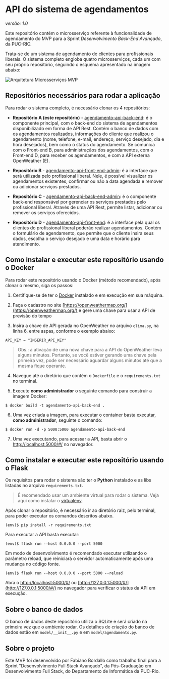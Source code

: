 # API do sistema de agendamentos
_versão: 1.0_

Este repositório contém o microsserviço referente à funcionalidade de agendamento do MVP para a Sprint _Desenvolvimento Back-End Avançado_, da PUC-RIO.

Trata-se de um sistema de agendamento de clientes para profissionais liberais. O sistema completo engloba quatro microsserviços, cada um com seu próprio repositório, seguindo o esquema apresentado na imagem abaixo:

![Arquitetura Microsserviços MVP](https://tudosobrehospedagemdesites.com.br/img/arquitetura-mvp-02.png)

## Repositórios necessários para rodar a aplicação

Para rodar o sistema completo, é necessário clonar os 4 repositórios:

- **Repositório A (este repositório)** - [agendamento-api-back-end](https://github.com/billbordallo/agendamento-api-back-end): é o componente principal, com o back-end do sistema de agendamentos disponibilizado em forma de API Rest. Contém o banco de dados com os agendamentos realizados, informações do cliente que realizou o agendamento (nome, telefone, e-mail, endereço, serviço desejado, dia e hora desejados), bem como o status do agendamento. Se comunica com o Front-end B, para administraçãos dos agendamentos, com o Front-end D, para receber os agendamentos, e com a API externa OpenWeather (E).

- **Repositório B** - [agendamento-api-front-end-admin](https://github.com/billbordallo/agendamento-api-front-end-admin): é a interface que será utilizada pelo profissional liberal. Nele, é possível visualizar os agendamentos existentes, confirmar ou não a data agendada e remover ou adicionar serviços prestados.

- **Repositório C** - [agendamento-api-back-end-admin](https://github.com/billbordallo/agendamento-api-back-end-admin): é o componente back-end responsável por gerenciar os serviços prestados pelo profissional liberal. Através de uma API Rest, permite listar, adicionar ou remover os serviços oferecidos.

- **Repositório D** - [agendamento-api-front-end](https://github.com/billbordallo/agendamento-api-front-end): é a interface pela qual os clientes do profissional liberal poderão realizar agendamentos. Contém o formulário de agendamento, que permite que o cliente insira seus dados, escolha o serviço desejado e uma data e horário para atendimento.

## Como instalar e executar este repositório usando o Docker

Para rodar este repositório usando o Docker (método recomendado), após clonar o mesmo, siga os passos:

1. Certifique-se de ter o [Docker](https://docs.docker.com/engine/install/) instalado e em execução em sua máquina.

2. Faça o cadastro no site [https://openweathermap.org/](https://openweathermap.org/) e gere uma chave para usar a API de previsão do tempo

3. Insira a chave de API gerada no OpenWeather no arquivo `clima.py`, na linha 6, entre aspas, conforme o exemplo abaixo:

```
API_KEY = "INSERIR_API_KEY"
```
> Obs.: a ativação de uma nova chave para a API do OpenWeather leva alguns minutos. Portanto, se você estiver gerando uma chave pela primeira vez, pode ser necessário aguardar alguns minutos até que a mesma fique operante.

4. Navegue até o diretório que contém o `Dockerfile` e o `requirements.txt` no terminal.

5. Execute **como administrador** o seguinte comando para construir a imagem Docker:

```
$ docker build -t agendamento-api-back-end .
```

6. Uma vez criada a imagem, para executar o container basta executar, **como administrador**, seguinte o comando:

```
$ docker run -d -p 5000:5000 agendamento-api-back-end
```

7. Uma vez executando, para acessar a API, basta abrir o [http://localhost:5000/#/](http://localhost:5000/#/) no navegador.

## Como instalar e executar este repositório usando o Flask

Os requisitos para rodar o sistema são ter o **Python** instalado e as libs listadas no arquivo `requirements.txt`.

> É recomendado usar um ambiente virtual para rodar o sistema. Veja aqui como instalar o [virtualenv](https://virtualenv.pypa.io/en/latest/installation.html).

Após clonar o repositório, é necessário ir ao diretório raiz, pelo terminal, para poder executar os comandos descritos abaixo.

```
(env)$ pip install -r requirements.txt
```

Para executar a API  basta executar:

```
(env)$ flask run --host 0.0.0.0 --port 5000
```

Em modo de desenvolvimento é recomendado executar utilizando o parâmetro reload, que reiniciará o servidor
automaticamente após uma mudança no código fonte. 

```
(env)$ flask run --host 0.0.0.0 --port 5000 --reload
```

Abra o [http://localhost:5000/#/](http://localhost:5000/#/) ou [http://127.0.0.1:5000/#/](http://127.0.0.1:5000/#/) no navegador para verificar o status da API em execução.

## Sobre o banco de dados

O banco de dados deste repositório utiliza o SQLite e será criado na primeira vez que o ambiente rodar. Os detalhes de criação do banco de dados estão em `model/__init__.py` e em `model/agendamento.py`. 

## Sobre o projeto

Este MVP foi desenvolvido por Fabiano Bordallo como trabalho final para a Sprint "Desenvolvimento Full Stack Avançado", da Pós-Graduação em Desenvolvimento Full Stack, do Departamento de Informática da PUC-Rio.